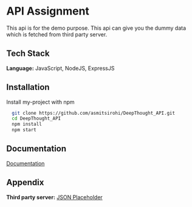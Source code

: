 # API Assignment

This api is for the demo purpose. This api can give you the dummy data which is fetched from third party server.

## Tech Stack

**Language:** JavaScript, NodeJS, ExpressJS

## Installation

Install my-project with npm

```bash
  git clone https://github.com/asmitsirohi/DeepThought_API.git
  cd DeepThought_API
  npm install
  npm start
```

## Documentation

[Documentation](https://github.com/asmitsirohi/DeepThought_API_Documentation)

## Appendix

**Third party server:** [JSON Placeholder](https://jsonplaceholder.typicode.com/)
